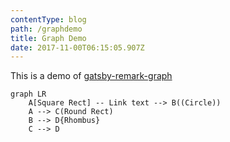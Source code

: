 ```yaml
---
contentType: blog
path: /graphdemo
title: Graph Demo
date: 2017-11-00T06:15:05.907Z
---
```


This is a demo of [gatsby-remark-graph](https://github.com/konsumer/gatsby-remark-graph)

```mermaid
graph LR
    A[Square Rect] -- Link text --> B((Circle))
    A --> C(Round Rect)
    B --> D{Rhombus}
    C --> D
```

